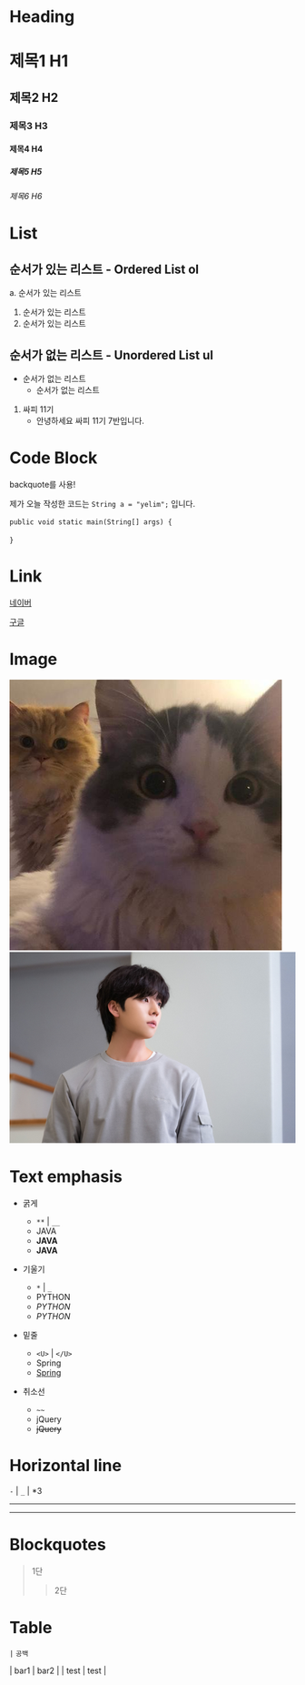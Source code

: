 # Heading
# 제목1 H1
## 제목2 H2
### 제목3 H3
#### 제목4 H4
##### 제목5 H5
###### 제목6 H6

# List
## 순서가 있는 리스트 - Ordered List ol
a. 순서가 있는 리스트
1. 순서가 있는 리스트
1. 순서가 있는 리스트

## 순서가 없는 리스트 - Unordered List ul
* 순서가 없는 리스트
    - 순서가 없는 리스트

1. 싸피 11기
   - 안녕하세요 싸피 11기 7반입니다.

# Code Block
backquote를 사용!

제가 오늘 작성한 코드는 ```String a = "yelim";``` 입니다.

```
public void static main(String[] args) {

}
```

# Link
[네이버](https://www.naver.com)

[구글](https://www.google.co.kr)


# Image
![고양이](/assets/panda.jpg)
![채종협](./assets/cjh.jpg)

# Text emphasis
* 굵게
    * `**` | `__`
    * JAVA
    * **JAVA**
    * __JAVA__

* 기울기
    * `*` | `_`
    * PYTHON
    * *PYTHON*
    * _PYTHON_

* 밑줄
    * `<U>` | `</U>`
    * Spring
    * <U>Spring</U>

* 취소선
    * `~~`
    * jQuery
    * ~~jQuery~~

# Horizontal line
`-` | `_` | *3
___
---

# Blockquotes
> 1단
>> 2단

# Table
`|` `공백`

| bar1 | bar2 |
| test | test |